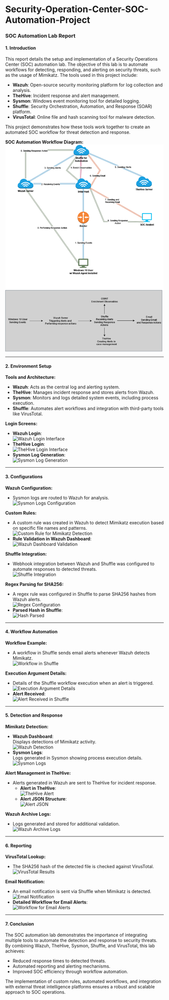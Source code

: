 # Security-Operation-Center-SOC-Automation-Project

### SOC Automation Lab Report

#### **1. Introduction**
This report details the setup and implementation of a Security Operations Center (SOC) automation lab. The objective of this lab is to automate workflows for detecting, responding, and alerting on security threats, such as the usage of Mimikatz. The tools used in this project include:

- **Wazuh**: Open-source security monitoring platform for log collection and analysis.
- **TheHive**: Incident response and alert management.
- **Sysmon**: Windows event monitoring tool for detailed logging.
- **Shuffle**: Security Orchestration, Automation, and Response (SOAR) platform.
- **VirusTotal**: Online file and hash scanning tool for malware detection.

This project demonstrates how these tools work together to create an automated SOC workflow for threat detection and response.

**SOC Automation Workflow Diagram:**
![SOC Automation Diagram](https://github.com/0xFroggi/Security-Operation-Center-SOC-Automation-Project/blob/main/images/SOC%20Automation%20Diagram.png)

---

#### **2. Environment Setup**

**Tools and Architecture:**
- **Wazuh**: Acts as the central log and alerting system.
- **TheHive**: Manages incident response and stores alerts from Wazuh.
- **Sysmon**: Monitors and logs detailed system events, including process execution.
- **Shuffle**: Automates alert workflows and integration with third-party tools like VirusTotal.

**Login Screens:**
- **Wazuh Login**:  
  ![Wazuh Login Interface](placeholder-url-wazuh-login.png)
- **TheHive Login**:  
  ![TheHive Login Interface](placeholder-url-hive-login.png)
- **Sysmon Log Generation**:  
  ![Sysmon Log Generation](placeholder-url-sysmon-mimi-log-generation.png)

---

#### **3. Configurations**

**Wazuh Configuration:**
- Sysmon logs are routed to Wazuh for analysis.  
  ![Sysmon Logs Configuration](placeholder-url-wazuh-agent-sysmon-logs.png)

**Custom Rules:**
- A custom rule was created in Wazuh to detect Mimikatz execution based on specific file names and patterns.  
  ![Custom Rule for Mimikatz Detection](placeholder-url-custom-rule.png)
- **Rule Validation in Wazuh Dashboard**:  
  ![Wazuh Dashboard Validation](placeholder-url-wazuh-dash-mimi-rule-works.png)

**Shuffle Integration:**
- Webhook integration between Wazuh and Shuffle was configured to automate responses to detected threats.  
  ![Shuffle Integration](placeholder-url-wazuh-shuffle-integration.png)

**Regex Parsing for SHA256:**
- A regex rule was configured in Shuffle to parse SHA256 hashes from Wazuh alerts.  
  ![Regex Configuration](placeholder-url-regex-configuration.png)
- **Parsed Hash in Shuffle**:  
  ![Hash Parsed](placeholder-url-hash-parsed.png)

---

#### **4. Workflow Automation**

**Workflow Example:**
- A workflow in Shuffle sends email alerts whenever Wazuh detects Mimikatz.  
  ![Workflow in Shuffle](placeholder-url-workflow.png)

**Execution Argument Details:**
- Details of the Shuffle workflow execution when an alert is triggered.  
  ![Execution Argument Details](placeholder-url-execution-details.png)
- **Alert Received**:  
  ![Alert Received in Shuffle](placeholder-url-shuffle-alert-received-info.png)

---

#### **5. Detection and Response**

**Mimikatz Detection:**
- **Wazuh Dashboard**:  
  Displays detections of Mimikatz activity.  
  ![Wazuh Detection](placeholder-url-wazuh-detection.png)
- **Sysmon Logs**:  
  Logs generated in Sysmon showing process execution details.  
  ![Sysmon Logs](placeholder-url-sysmon-logs.png)

**Alert Management in TheHive:**
- Alerts generated in Wazuh are sent to TheHive for incident response.  
  - **Alert in TheHive**:  
    ![TheHive Alert](placeholder-url-hive-alert.png)
  - **Alert JSON Structure**:  
    ![Alert JSON](placeholder-url-alert-json.png)

**Wazuh Archive Logs:**
- Logs generated and stored for additional validation.  
  ![Wazuh Archive Logs](placeholder-url-wazuh-server-mimi-archives.png)

---

#### **6. Reporting**

**VirusTotal Lookup:**
- The SHA256 hash of the detected file is checked against VirusTotal.  
  ![VirusTotal Results](placeholder-url-virustotal-results.png)

**Email Notification:**
- An email notification is sent via Shuffle when Mimikatz is detected.  
  ![Email Notification](placeholder-url-email-notification.png)
- **Detailed Workflow for Email Alerts**:  
  ![Workflow for Email Alerts](placeholder-url-shuffle-email-dash.png)

---

#### **7. Conclusion**

The SOC automation lab demonstrates the importance of integrating multiple tools to automate the detection and response to security threats. By combining Wazuh, TheHive, Sysmon, Shuffle, and VirusTotal, this lab achieves:
- Reduced response times to detected threats.
- Automated reporting and alerting mechanisms.
- Improved SOC efficiency through workflow automation.

The implementation of custom rules, automated workflows, and integration with external threat intelligence platforms ensures a robust and scalable approach to SOC operations.
